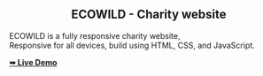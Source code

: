 

  <h2 align="center">ECOWILD - Charity website</h2>

  ECOWILD is a fully responsive charity website, <br />Responsive for all devices, build using HTML, CSS, and JavaScript.

  <a href="https://research1233.github.io/IBM-PROJECT/"><strong>➥ Live Demo</strong></a>

</div>

<br />






